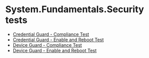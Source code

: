 # System.Fundamentals.Security tests
- [Credential Guard - Compliance Test](5f2515bf-5e2b-4b94-94e2-0b60d04e699c.md)
- [Credential Guard - Enable and Reboot Test](1969030e-8b7e-464c-b268-98ee1fccf7c2.md)
- [Device Guard - Compliance Test](10c242b6-49f6-491d-876c-c39b22b36abc.md)
- [Device Guard - Enable and Reboot Test](2f084118-dadd-42a5-9744-1a2ac1389e9f.md)
